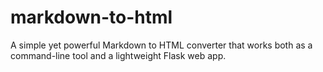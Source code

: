 # markdown-to-html
A simple yet powerful Markdown to HTML converter that works both as a command-line tool and a lightweight Flask web app.
